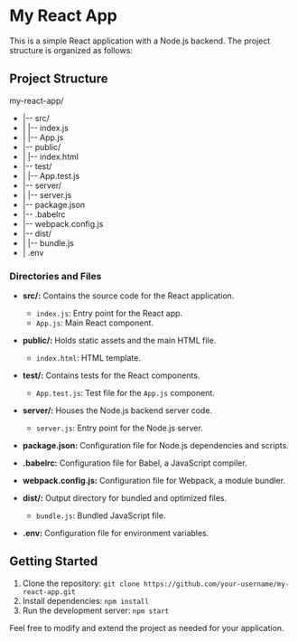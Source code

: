 # My React App

This is a simple React application with a Node.js backend. The project structure is organized as follows:

## Project Structure

my-react-app/
- |-- src/
- | |-- index.js
- | |-- App.js
- |-- public/
- | |-- index.html
- |-- test/
- | |-- App.test.js
- |-- server/
- | |-- server.js
- |-- package.json
- |-- .babelrc
- |-- webpack.config.js
- |-- dist/
- | |-- bundle.js
- | .env

### Directories and Files

- **src/:** Contains the source code for the React application.
  - `index.js`: Entry point for the React app.
  - `App.js`: Main React component.

- **public/:** Holds static assets and the main HTML file.
  - `index.html`: HTML template.

- **test/:** Contains tests for the React components.
  - `App.test.js`: Test file for the `App.js` component.

- **server/:** Houses the Node.js backend server code.
  - `server.js`: Entry point for the Node.js server.

- **package.json:** Configuration file for Node.js dependencies and scripts.

- **.babelrc:** Configuration file for Babel, a JavaScript compiler.

- **webpack.config.js:** Configuration file for Webpack, a module bundler.

- **dist/:** Output directory for bundled and optimized files.
  - `bundle.js`: Bundled JavaScript file.

- **.env:** Configuration file for environment variables.

## Getting Started

1. Clone the repository: `git clone https://github.com/your-username/my-react-app.git`
2. Install dependencies: `npm install`
3. Run the development server: `npm start`

Feel free to modify and extend the project as needed for your application.